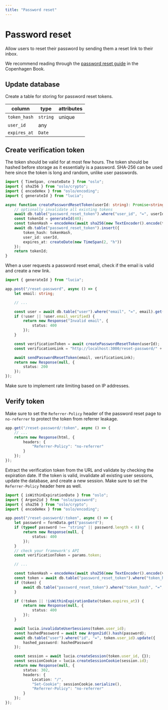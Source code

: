 ```yaml
---
title: "Password reset"
---
```


# Password reset

Allow users to reset their password by sending them a reset link to their inbox.

We recommend reading through the [password reset guide](https://thecopenhagenbook.com/password-reset) in the Copenhagen Book.

## Update database

Create a table for storing for password reset tokens.

| column       | type     | attributes |
| ------------ | -------- | ---------- |
| `token_hash` | `string` | unique     |
| `user_id`    | any      |            |
| `expires_at` | `Date`   |            |

## Create verification token

The token should be valid for at most few hours. The token should be hashed before storage as it essentially is a password. SHA-256 can be used here since the token is long and random, unlike user passwords.

```ts
import { TimeSpan, createDate } from "oslo";
import { sha256 } from "oslo/crypto";
import { encodeHex } from "oslo/encoding";
import { generateId } from "lucia";

async function createPasswordResetToken(userId: string): Promise<string> {
	// optionally invalidate all existing tokens
	await db.table("password_reset_token").where("user_id", "=", userId).deleteAll();
	const tokenId = generateId(40);
	const tokenHash = encodeHex(await sha256(new TextEncoder().encode(tokenId)));
	await db.table("password_reset_token").insert({
		token_hash: tokenHash,
		user_id: userId,
		expires_at: createDate(new TimeSpan(2, "h"))
	});
	return tokenId;
}
```

When a user requests a password reset email, check if the email is valid and create a new link.

```ts
import { generateId } from "lucia";

app.post("/reset-password", async () => {
	let email: string;

	// ...

	const user = await db.table("user").where("email", "=", email).get();
	if (!user || !user.email_verified) {
		return new Response("Invalid email", {
			status: 400
		});
	}

	const verificationToken = await createPasswordResetToken(userId);
	const verificationLink = "http://localhost:3000/reset-password/" + verificationToken;

	await sendPasswordResetToken(email, verificationLink);
	return new Response(null, {
		status: 200
	});
});
```

Make sure to implement rate limiting based on IP addresses.

## Verify token

Make sure to set the `Referrer-Policy` header of the password reset page to `no-referrer` to protect the token from referrer leakage.

```ts
app.get("/reset-password/:token", async () => {
	// ...
	return new Response(html, {
		headers: {
			"Referrer-Policy": "no-referrer"
		}
	});
});
```

Extract the verification token from the URL and validate by checking the expiration date. If the token is valid, invalidate all existing user sessions, update the database, and create a new session. Make sure to set the `Referrer-Policy` header here as well.

```ts
import { isWithinExpirationDate } from "oslo";
import { Argon2id } from "oslo/password";
import { sha256 } from "oslo/crypto";
import { encodeHex } from "oslo/encoding";

app.post("/reset-password/:token", async () => {
	let password = formData.get("password");
	if (typeof password !== "string" || password.length < 8) {
		return new Response(null, {
			status: 400
		});
	}
	// check your framework's API
	const verificationToken = params.token;

	// ...

	const tokenHash = encodeHex(await sha256(new TextEncoder().encode(verificationToken)));
	const token = await db.table("password_reset_token").where("token_hash", "=", tokenHash).get();
	if (token) {
		await db.table("password_reset_token").where("token_hash", "=", tokenHash).delete();
	}

	if (!token || !isWithinExpirationDate(token.expires_at)) {
		return new Response(null, {
			status: 400
		});
	}

	await lucia.invalidateUserSessions(token.user_id);
	const hashedPassword = await new Argon2id().hash(password);
	await db.table("user").where("id", "=", token.user_id).update({
		hashed_password: hashedPassword
	});

	const session = await lucia.createSession(token.user_id, {});
	const sessionCookie = lucia.createSessionCookie(session.id);
	return new Response(null, {
		status: 302,
		headers: {
			Location: "/",
			"Set-Cookie": sessionCookie.serialize(),
			"Referrer-Policy": "no-referrer"
		}
	});
});
```
